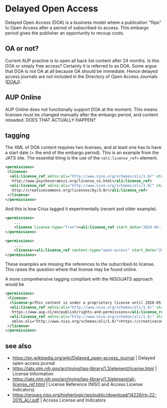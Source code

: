 # Delayed Open Access

Delayed Open Access (DOA) is a business model where a publication "flips" to Open Access after a period of subscribed-to access. This embargo period gives the publisher an opportunity to recoup costs.

## OA or not?
Current AUP practive is to open all back list content after 24 months. Is this DOA or simply free access? Certainly it is referred to as DOA. Some argue that DOA is not OA at all because OA should be immediate. Hence delayed access journals are not included in the Directory of Open Access Journals ([DOAJ](https://doaj.org/)).

## AUP Online
AUP Online does not functionally support DOA at the moment. This means licenses must be changed manually after the embargo period, and content reloaded. DOES THAT ACTUALLY HAPPEN?

## tagging
The XML of DOA content requires two licenses, and at least one has to have a start date (= the end of the embargo period). This is an example from the JATS site. The essential thing is the use of the `<ali:license_ref>` element.

```xml
<permissions>
 <license>
  <ali:license_ref xmlns:ali="http://www.niso.org/schemas/ali/1.0/" start_date="2014-02-03">
   http://www.psychoceramics.org/license_v1.html</ali:license_ref>
  <ali:license_ref xmlns:ali="http://www.niso.org/schemas/ali/1.0/" start_date="2015-02-03">
   http://creativecommons.org/licenses/by/3.0/</ali:license_ref>
 </license>
</permissions>
```
 

And this is how Crius tagged it experimentally (recent and older example).

```xml
<permissions>
    ...
    <license license-type="free"><ali:license_ref start_date="2024-05-15"></ali:license_ref></license>
</permissions>
```

```xml
<permissions>
    ....
    <license><ali:license_ref content-type="open-access" start_date="2023-07-05" xmlns:ali="http://www.niso.org/schemas/ali/1.0/">https://creativecommons.org/licenses/by-nc-nd/4.0/</ali:license_ref></license>
</permissions>
```

These examples are missing the references to the subscribed-to license. This raises the question where that license may be found online. 

A more comprehensive tagging compliant with the NISO/JATS approach would be

```xml
<permissions>
 <license>
  <license-p>This content is under a proprietary license until 2026-05-01 when it will be Open Access</license-p>
  <ali:license_ref xmlns:ali="http://www.niso.org/schemas/ali/1.0/" start_date="2024-05-01">
   https://www.aup.nl/en/publish/rights-and-permissions</ali:license_ref>
  <ali:license_ref xmlns:ali="http://www.niso.org/schemas/ali/1.0/" start_date="2026-05-01">
   xmlns:ali="http://www.niso.org/schemas/ali/1.0/">https://creativecommons.org/licenses/by-nc-nd/4.0/</ali:license_ref>
 </license>
</permissions>

```

 
<!--
<license license-type="" 
    <license-p 
        <graphic 
            CDATA 
            <ext-link 

 

JATS zegt: 

<license @license-type @xlink-href (link naar CC) 
    <license-p> 

Wat maakt dit uit? 
-->

## see also
- https://en.wikipedia.org/wiki/Delayed_open-access_journal | Delayed open-access journal
- https://jats.nlm.nih.gov/archiving/tag-library/1.3/element/license.html | License Information
- https://jats.nlm.nih.gov/archiving/tag-library/1.3/element/ali-license_ref.html | License Reference (NISO and Access License Indicators)
- https://groups.niso.org/higherlogic/ws/public/download/14226/rp-22-2015_ALI.pdf | Access License and
Indicators

